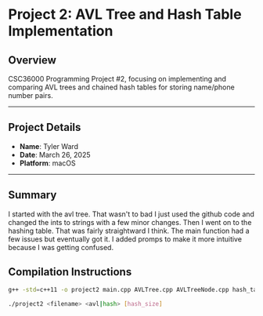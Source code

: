 # Project 2: AVL Tree and Hash Table Implementation

## Overview
CSC36000 Programming Project #2, focusing on implementing and comparing AVL trees and chained hash tables for storing name/phone number pairs.

---

## Project Details

- **Name**: Tyler Ward  
- **Date**: March 26, 2025  
- **Platform**: macOS 

---
## Summary 
I started with the avl tree. That wasn't to bad I just used the github code and changed the ints to strings with a few minor changes. Then I went on to the hashing table. That was fairly straightward I think. The main function had a few issues but eventually got it. I added promps to make it more intuitive because I was getting confused.

## Compilation Instructions

```bash
g++ -std=c++11 -o project2 main.cpp AVLTree.cpp AVLTreeNode.cpp hash_table.cpp

./project2 <filename> <avl|hash> [hash_size]